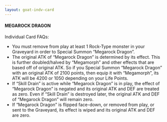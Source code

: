 ```yaml
---
layout: goat-indv-card
---
```


#### MEGAROCK DRAGON

Individual Card FAQs:

*   You must remove from play at least 1 Rock-Type monster in your Graveyard in order to Special Summon “Megarock Dragon”.
*   The original ATK of “Megarock Dragon” is determined by its effect. This is further doubled/halved by “Megamorph” and other effects that are based off of original ATK. So if you Special Summon “Megarock Dragon” with an original ATK of 2100 points, then equip it with “Megamorph”, its ATK will be 4200 or 1050 depending on your Life Points.
*   If “Skill Drain” is active while “Megarock Dragon” is in play, the effect of “Megarock Dragon” is negated and its original ATK and DEF are treated as zero. Even if “Skill Drain” is destroyed later, the original ATK and DEF of “Megarock Dragon” will remain zero.
*   If “Megarock Dragon” is flipped face-down, or removed from play, or sent to the Graveyard, its effect is wiped and its original ATK and DEF are zero.